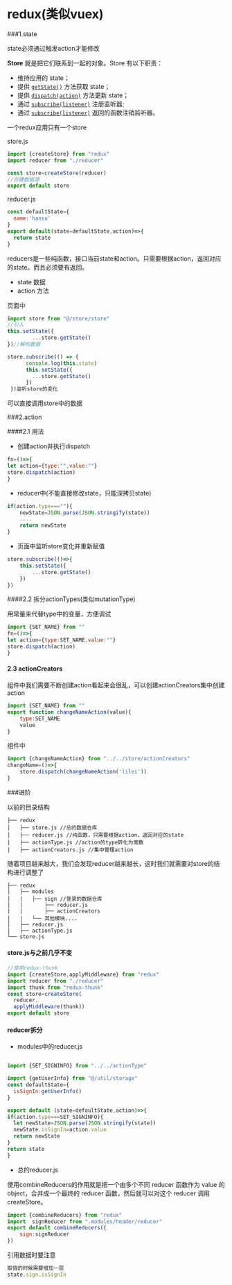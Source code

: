 # redux(类似vuex)

###1.state

state必须通过触发action才能修改

**Store** 就是把它们联系到一起的对象。Store 有以下职责：

- 维持应用的 state；
- 提供 [`getState()`](http://cn.redux.js.org/docs/api/Store.html#getState) 方法获取 state；
- 提供 [`dispatch(action)`](http://cn.redux.js.org/docs/api/Store.html#dispatch) 方法更新 state；
- 通过 [`subscribe(listener)`](http://cn.redux.js.org/docs/api/Store.html#subscribe) 注册监听器;
- 通过 [`subscribe(listener)`](http://cn.redux.js.org/docs/api/Store.html#subscribe) 返回的函数注销监听器。

一个redux应用只有一个store

store.js

```jsx
import {createStore} from "redux"
import reducer from "./reducer"

const store=createStore(reducer)
//创建数据源
export default store
```

reducer.js

```jsx
const defaultState={
  name:'hansu'
}
export default(state=defaultState,action)=>{
  return state  
}
```

reducers是一些纯函数，接口当前state和action。只需要根据action，返回对应的state。而且必须要有返回。

* state 数据
* action 方法

页面中

```jsx
import store from "@/store/store"
//引入
this.setState({
        ...store.getState()
})//解构数据

store.subscribe(() => {
      console.log(this.state)
      this.setState({
        ...store.getState()
      })
 })监听store的变化
```

可以直接调用store中的数据

###2.action

####2.1 用法

* 创建action并执行dispatch

```jsx
fn=()=>{
let action={type:"",value:""}
store.dispatch(action)
}
```

* reducer中(不能直接修改state，只能深拷贝state)

```jsx
if(action.type===""){
    newState=JSON.parse(JSON.stringify(state))
    ....
    return newState
}
```

* 页面中监听store变化并重新赋值

```jsx
store.subscribe(()=>{
    this.setState({
        ...store.getState()
    })
})
```

####2.2 拆分actionTypes(类似mutationType)

用常量来代替type中的变量，方便调试

```js
import {SET_NAME} from ""
fn=()=>{
let action={type:SET_NAME,value:""}
store.dispatch(action)
}
```

#### 2.3 actionCreators

组件中我们需要不断创建action看起来会很乱，可以创建actionCreators集中创建action

```js
import {SET_NAME} from ""
export function changeNameAction(value){
    type:SET_NAME
    value
}
```

组件中

```jsx
import {changeNameAction} from "../../store/actionCreators"
changeName=()=>{
    store.dispatch(changeNameAction('lilei'))
}
```



###进阶

以前的目录结构

```
├── redux
│   ├── store.js //总的数据仓库
│   ├── reducer.js //纯函数，只需要根据action，返回对应的state
|   ├── actionType.js //action的type转化为常数  
|   ├── actionCreators.js //集中管理action
```

随着项目越来越大，我们会发现reducer越来越长，这时我们就需要对store的结构进行调整了

```
├── redux
│   ├── modules
│   |   ├── sign //登录的数据仓库
|   |       ├── reducer.js   
|   |       ├── actionCreators     
│   |   └── 其他模块....
│   ├── reducer.js
|   ├── actionType.js   
└── store.js
```

#### store.js与之前几乎不变

```jsx
//使用redux-thunk
import {createStore,applyMiddleware} from "redux"
import reducer from "./reducer"
import thunk from "redux-thunk"
const store=createStore(
  reducer,
  applyMiddleware(thunk))
export default store
```

#### reducer拆分

* modules中的reducer.js

```js

import {SET_SIGNINFO} from "../../actionType"

import {getUserInfo} from "@/util/storage"
const defaultState={
  isSignIn:getUserInfo()
}

export default (state=defaultState,action)=>{
if(action.type===SET_SIGNINFO){
  let newState=JSON.parse(JSON.stringify(state))
  newState.isSignIn=action.value
  return newState
}
return state
}
```

* 总的reducer.js

使用combineReducers的作用就是把一个由多个不同 reducer 函数作为 value 的 object，合并成一个最终的 reducer 函数，然后就可以对这个 reducer 调用 createStore。

```jsx
import {combineReducers} from "redux"
import  signReducer from ".modules/header/reducer"
export default combineReducers({
    sign:signReducer
})
```

引用数据时要注意

```jsx
取值的时候需要增加一层
state.sign.isSignIn
```

